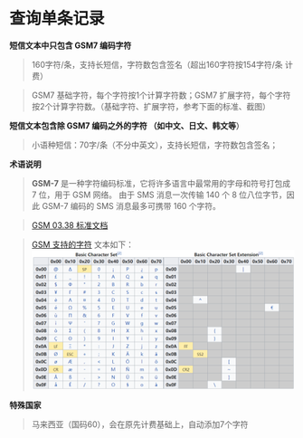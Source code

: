 # 查询单条记录

**短信文本中只包含 GSM7 编码字符**

> 160字符/条，支持长短信，字符数包含签名（超出160字符按154字符/条 计费）

> GSM7 基础字符，每个字符按1个计算字符数；GSM7 扩展字符，每个字符按2个计算字符数。（基础字符、扩展字符，参考下面的标准、截图）

**短信文本包含除 GSM7 编码之外的字符 （如中文、日文、韩文等**）

> 小语种短信：70字/条（不分中英文），支持长短信，字符数包含签名；

**术语说明**

> **GSM-7** 是一种字符编码标准，它将许多语言中最常用的字母和符号打包成 7 位，用于 GSM 网络。 由于 SMS 消息一次传输 140 个 8 位八位字节，因此 GSM-7 编码的 SMS 消息最多可携带 160 个字符。

> [GSM 03.38 标准文档](http://www.etsi.org/deliver/etsi_gts/03/0338/05.00.00_60/gsmts_0338v050000p.pdf)

> [GSM 支持的字符](https://en.wikipedia.org/wiki/GSM_03.38#GSM_7-bit_default_alphabet_and_extension_table_of_3GPP_TS_23.038_.2F_GSM_03.38) 文本如下：![Gsm7 字符](https://github.com/nxtele/http-api-document/blob/main/1.png?raw=true)

**特殊国家**  
> 马来西亚（国码60），会在原先计费基础上，自动添加7个字符